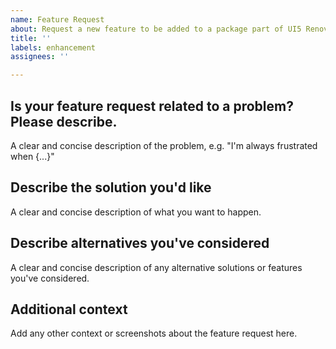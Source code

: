 ```yaml
---
name: Feature Request
about: Request a new feature to be added to a package part of UI5 Renovate Preset
title: ''
labels: enhancement
assignees: ''

---
```


<!--
Hey there 👋 Please also have a look at our guidelines on feature requests:
https://github.com/UI5/renovate-config/blob/main/CONTRIBUTING.md#-feature-requests
-->

## Is your feature request related to a problem? Please describe.

A clear and concise description of the problem, e.g. "I'm always frustrated when {...}"

## Describe the solution you'd like

A clear and concise description of what you want to happen.

## Describe alternatives you've considered

A clear and concise description of any alternative solutions or features you've considered.

## Additional context

Add any other context or screenshots about the feature request here.
